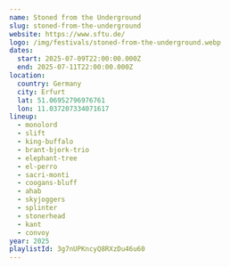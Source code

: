 ```yaml
---
name: Stoned from the Underground
slug: stoned-from-the-underground
website: https://www.sftu.de/
logo: /img/festivals/stoned-from-the-underground.webp
dates:
  start: 2025-07-09T22:00:00.000Z
  end: 2025-07-11T22:00:00.000Z
location:
  country: Germany
  city: Erfurt
  lat: 51.06952796976761
  lon: 11.037207334071617
lineup:
  - monolord
  - slift
  - king-buffalo
  - brant-bjork-trio
  - elephant-tree
  - el-perro
  - sacri-monti
  - coogans-bluff
  - ahab
  - skyjoggers
  - splinter
  - stonerhead
  - kant
  - convoy
year: 2025
playlistId: 3g7nUPKncyQ8RXzDu46u60
---
```

